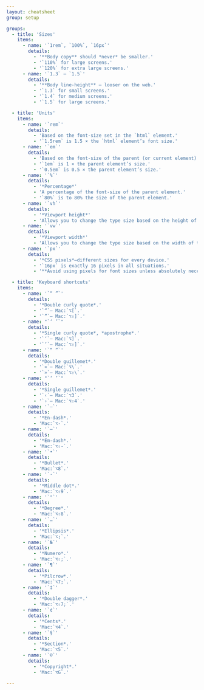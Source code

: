 ```yaml
---
layout: cheatsheet
group: setup

groups:
  - title: 'Sizes'
    items:
      - name: '`1rem`, `100%`, `16px`'
        details:
          - '**Body copy** should *never* be smaller.'
          - '`110%` for large screens.'
          - '`120%` for extra large screens.'
      - name: '`1.3` – `1.5`'
        details:
          - '**Body line-height** — looser on the web.'
          - '`1.3` for small screens.'
          - '`1.4` for medium screens.'
          - '`1.5` for large screens.'

  - title: 'Units'
    items:
      - name: '`rem`'
        details:
          - 'Based on the font-size set in the `html` element.'
          - '`1.5rem` is 1.5 × the `html` element’s font size.'
      - name: '`em`'
        details:
          - 'Based on the font-size of the parent (or current element).'
          - '`1em` is 1 × the parent element’s size.'
          - '`0.5em` is 0.5 × the parent element’s size.'
      - name: '`%`'
        details:
          - '*Percentage*'
          - 'A percentage of the font-size of the parent element.'
          - '`80%` is to 80% the size of the parent element.'
      - name: '`vh`'
        details:
          - '*Viewport height*'
          - 'Allows you to change the type size based on the height of the window.'
      - name: '`vw`'
        details:
          - '*Viewport width*'
          - 'Allows you to change the type size based on the width of the window.'
      - name: '`px`'
        details:
          - '*CSS pixels*—different sizes for every device.'
          - '`16px` is exactly 16 pixels in all situations.'
          - '**Avoid using pixels for font sizes unless absolutely necessary.**'

  - title: 'Keyboard shortcuts'
    items:
      - name: '`“ ”`'
        details:
          - '*Double curly quote*.'
          - '`“`— Mac:`⌥[`.'
          - '`”`— Mac:`⌥⇧]`.'
      - name: "`‘ ’`"
        details:
          - '*Single curly quote*, *apostrophe*.'
          - '`‘`— Mac:`⌥]`.'
          - '`’`— Mac:`⌥⇧]`.'
      - name: '`“ ”`'
        details:
          - '*Double guillemet*.'
          - '`«`— Mac:`⌥\`.'
          - '`»`— Mac:`⌥⇧\`.'
      - name: "`‘ ’`"
        details:
          - '*Single guillemet*.'
          - '`‹`— Mac:`⌥3`.'
          - '`›`— Mac:`⌥⇧4`.'
      - name: '`–`'
        details:
          - '*En-dash*.'
          - 'Mac:`⌥-`.'
      - name: '`—`'
        details:
          - '*Em-dash*.'
          - 'Mac:`⌥⇧-`.'
      - name: '`•`'
        details:
          - '*Bullet*.'
          - 'Mac:`⌥8`.'
      - name: '`·`'
        details:
          - '*Middle dot*.'
          - 'Mac:`⌥⇧9`.'
      - name: '`°`'
        details:
          - '*Degree*.'
          - 'Mac:`⌥⇧8`.'
      - name: '`…`'
        details:
          - '*Ellipsis*.'
          - 'Mac:`⌥;`.'
      - name: '`№`'
        details:
          - '*Numero*.'
          - 'Mac:`⌥⇧;`.'
      - name: '`¶`'
        details:
          - '*Pilcrow*.'
          - 'Mac:`⌥7;`.'
      - name: '`‡`'
        details:
          - '*Double dagger*.'
          - 'Mac:`⌥⇧7;`.'
      - name: '`¢`'
        details:
          - '*Cents*.'
          - 'Mac:`⌥4`.'
      - name: '`§`'
        details:
          - '*Section*.'
          - 'Mac:`⌥5`.'
      - name: '`©`'
        details:
          - '*Copyright*.'
          - 'Mac:`⌥G`.'

---
```

